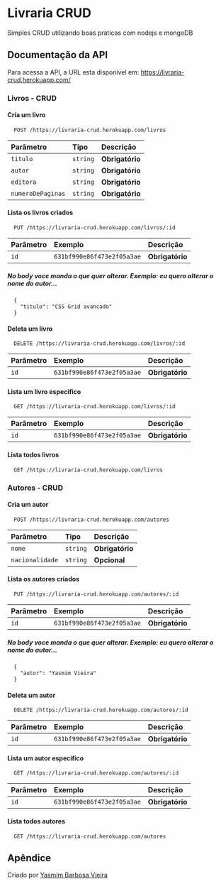 
# Livraria CRUD
Simples CRUD utilizando boas praticas com nodejs e mongoDB

## Documentação da API
Para acessa a API, a URL esta disponivel em: https://livraria-crud.herokuapp.com/

### Livros - CRUD

#### Cria um livro

```http
  POST /https://livraria-crud.herokuapp.com/livros
```

| Parâmetro   | Tipo       | Descrição                           |
| :---------- | :--------- | :---------------------------------- |
| `titulo` | `string` | **Obrigatório**|
| `autor` | `string` | **Obrigatório**|
| `editora` | `string` | **Obrigatório**|
| `numeroDePaginas` | `string` | **Obrigatório**|

#### Lista os livros criados

```http
  PUT /https://livraria-crud.herokuapp.com/livros/:id
```

| Parâmetro   | Exemplo       | Descrição                                   |
| :---------- | :--------- | :------------------------------------------ |
| `id`      | `631bf990e86f473e2f05a3ae` | **Obrigatório** |

##### No body voce manda o que quer alterar. Exemplo: eu quero alterar o nome do autor...
```http
  {
    "titulo": "CSS Grid avancado"
  }
```

#### Deleta um livro

```http
  DELETE /https://livraria-crud.herokuapp.com/livros/:id
```

| Parâmetro   | Exemplo       | Descrição                                   |
| :---------- | :--------- | :------------------------------------------ |
| `id`      | `631bf990e86f473e2f05a3ae` | **Obrigatório** |

#### Lista um livro especifico

```http
  GET /https://livraria-crud.herokuapp.com/livros/:id
```

| Parâmetro   | Exemplo       | Descrição                                   |
| :---------- | :--------- | :------------------------------------------ |
| `id`      | `631bf990e86f473e2f05a3ae` | **Obrigatório** |

#### Lista todos livros

```http
  GET /https://livraria-crud.herokuapp.com/livros
```

### Autores - CRUD

#### Cria um autor

```http
  POST /https://livraria-crud.herokuapp.com/autores
```

| Parâmetro   | Tipo       | Descrição                           |
| :---------- | :--------- | :---------------------------------- |
| `nome` | `string` | **Obrigatório**|
| `nacionalidade` | `string` | **Opcional**|

#### Lista os autores criados

```http
  PUT /https://livraria-crud.herokuapp.com/autores/:id
```

| Parâmetro   | Exemplo       | Descrição                                   |
| :---------- | :--------- | :------------------------------------------ |
| `id`      | `631bf990e86f473e2f05a3ae` | **Obrigatório** |

##### No body voce manda o que quer alterar. Exemplo: eu quero alterar o nome do autor...
```http
  {
    "autor": "Yasmim Vieira"
  }
```

#### Deleta um autor

```http
  DELETE /https://livraria-crud.herokuapp.com/autores/:id
```

| Parâmetro   | Exemplo       | Descrição                                   |
| :---------- | :--------- | :------------------------------------------ |
| `id`      | `631bf990e86f473e2f05a3ae` | **Obrigatório** |

#### Lista um autor especifico

```http
  GET /https://livraria-crud.herokuapp.com/autores/:id
```

| Parâmetro   | Exemplo       | Descrição                                   |
| :---------- | :--------- | :------------------------------------------ |
| `id`      | `631bf990e86f473e2f05a3ae` | **Obrigatório** |

#### Lista todos autores

```http
  GET /https://livraria-crud.herokuapp.com/autores
```

## Apêndice

Criado por [Yasmim Barbosa Vieira](linksdev.netlify.app/)
